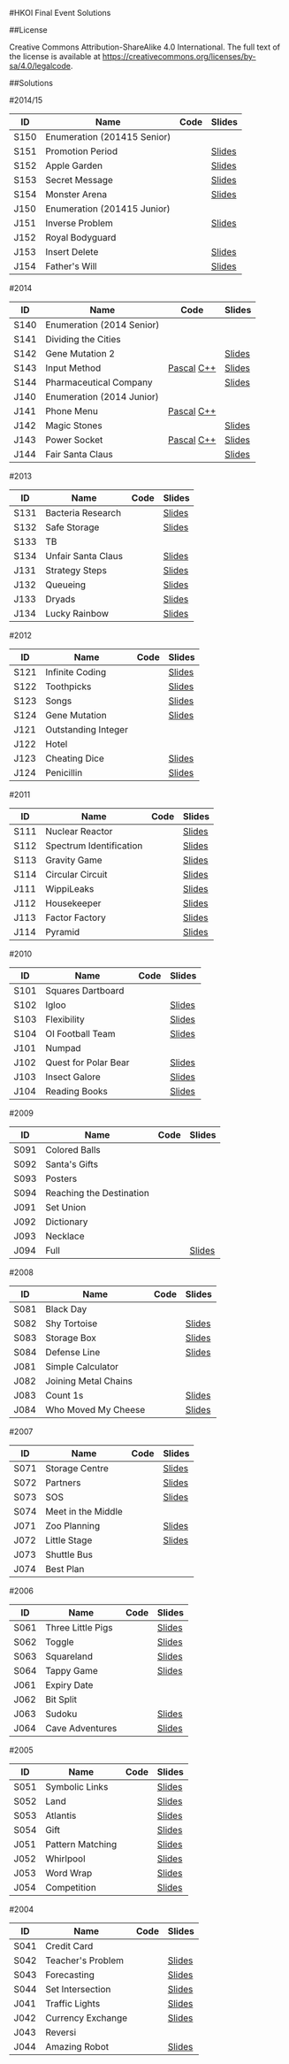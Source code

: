 #HKOI Final Event Solutions

##License

Creative Commons Attribution-ShareAlike 4.0 International. The full text of the license is available at https://creativecommons.org/licenses/by-sa/4.0/legalcode.

##Solutions

#2014/15

| ID | Name | Code | Slides |
|-|-|-|-|
| S150 | Enumeration (201415 Senior) |  |  |
| S151 | Promotion Period |  | [Slides](http://assets.hkoi.org/training2015/sen1.pdf) |
| S152 | Apple Garden |  | [Slides](http://assets.hkoi.org/training2015/sen2.pdf) |
| S153 | Secret Message |  | [Slides](http://assets.hkoi.org/training2015/sen3.pdf) |
| S154 | Monster Arena |  | [Slides](http://assets.hkoi.org/training2015/sen4.pdf) |
| J150 | Enumeration (201415 Junior) |  |  |
| J151 | Inverse Problem |  | [Slides](http://assets.hkoi.org/training2015/jun1.pdf) |
| J152 | Royal Bodyguard |  |  |
| J153 | Insert Delete |  | [Slides](http://assets.hkoi.org/training2015/jun3.pdf) |
| J154 | Father's Will |  | [Slides](http://assets.hkoi.org/training2015/jun4.pdf) |

#2014

| ID | Name | Code | Slides |
|-|-|-|-|
| S140 | Enumeration (2014 Senior) |  |  |
| S141 | Dividing the Cities |  |  |
| S142 | Gene Mutation 2 |  | [Slides](http://assets.hkoi.org/training2014/sq2.pptx) |
| S143 | Input Method | [Pascal](2014/S143.pas) [C++](2014/S143.cpp) | [Slides](http://assets.hkoi.org/training2014/sq3.pdf) |
| S144 | Pharmaceutical Company |  | [Slides](http://assets.hkoi.org/training2014/sq4.pptx) |
| J140 | Enumeration (2014 Junior) |  |  |
| J141 | Phone Menu | [Pascal](2014/J141.pas) [C++](2014/J141.cpp) |  |
| J142 | Magic Stones |  | [Slides](http://assets.hkoi.org/training2014/jq2.pptx) |
| J143 | Power Socket | [Pascal](2014/J143.pas) [C++](2014/J143.cpp) | [Slides](http://assets.hkoi.org/training2014/jq3.pdf) |
| J144 | Fair Santa Claus |  | [Slides](http://assets.hkoi.org/training2014/jq4.pdf) |

#2013

| ID | Name | Code | Slides |
|-|-|-|-|
| S131 | Bacteria Research |  | [Slides](http://assets.hkoi.org/training2013/sen1.pdf) |
| S132 | Safe Storage |  | [Slides](http://assets.hkoi.org/training2013/sen2.pdf) |
| S133 | TB |  |  |
| S134 | Unfair Santa Claus |  | [Slides](http://assets.hkoi.org/training2013/sen4.pdf) |
| J131 | Strategy Steps |  | [Slides](http://assets.hkoi.org/solutions/2130.pptx) |
| J132 | Queueing |  | [Slides](http://assets.hkoi.org/training2013/jun2.pptx) |
| J133 | Dryads |  | [Slides](http://assets.hkoi.org/training2013/jun3.pdf) |
| J134 | Lucky Rainbow |  | [Slides](http://assets.hkoi.org/solutions/2133.pptx) |

#2012

| ID | Name | Code | Slides |
|-|-|-|-|
| S121 | Infinite Coding |  | [Slides](http://assets.hkoi.org/training2012/Infinite%20Coding.pdf) |
| S122 | Toothpicks |  | [Slides](http://assets.hkoi.org/training2012/Toothpick.pdf) |
| S123 | Songs |  | [Slides](http://assets.hkoi.org/training2012/Songs.pptx) |
| S124 | Gene Mutation |  | [Slides](http://assets.hkoi.org/training2012/GeneMutation.ppt) |
| J121 | Outstanding Integer |  |  |
| J122 | Hotel |  |  |
| J123 | Cheating Dice |  | [Slides](http://assets.hkoi.org/training2012/Dice.pptx) |
| J124 | Penicillin |  | [Slides](http://assets.hkoi.org/training2012/Penicillin.ppt) |

#2011

| ID | Name | Code | Slides |
|-|-|-|-|
| S111 | Nuclear Reactor |  | [Slides](http://assets.hkoi.org/training2011/hkoi2011sol.pdf) |
| S112 | Spectrum Identification |  | [Slides](http://assets.hkoi.org/training2011/hkoi2011sol.pdf) |
| S113 | Gravity Game |  | [Slides](http://assets.hkoi.org/training2011/hkoi2011sol.pdf) |
| S114 | Circular Circuit |  | [Slides](http://assets.hkoi.org/training2011/hkoi2011sol.pdf) |
| J111 | WippiLeaks |  | [Slides](http://assets.hkoi.org/training2011/hkoi2011sol.pdf) |
| J112 | Housekeeper |  | [Slides](http://assets.hkoi.org/training2011/hkoi2011sol.pdf) |
| J113 | Factor Factory |  | [Slides](http://assets.hkoi.org/training2011/hkoi2011sol.pdf) |
| J114 | Pyramid |  | [Slides](http://assets.hkoi.org/training2011/hkoi2011sol.pdf) |

#2010

| ID | Name | Code | Slides |
|-|-|-|-|
| S101 | Squares Dartboard |  |  |
| S102 | Igloo |  | [Slides](http://assets.hkoi.org/training2010/igloo.pptx) |
| S103 | Flexibility |  | [Slides](http://assets.hkoi.org/training2010/s3.pdf) |
| S104 | OI Football Team |  | [Slides](http://assets.hkoi.org/training2010/s4.pdf) |
| J101 | Numpad |  |  |
| J102 | Quest for Polar Bear |  | [Slides](http://assets.hkoi.org/training2010/quest.pptx) |
| J103 | Insect Galore |  | [Slides](http://assets.hkoi.org/training2010/insect.pptx) |
| J104 | Reading Books |  | [Slides](http://assets.hkoi.org/training2010/score.pptx) |

#2009

| ID | Name | Code | Slides |
|-|-|-|-|
| S091 | Colored Balls |  |  |
| S092 | Santa's Gifts |  |  |
| S093 | Posters |  |  |
| S094 | Reaching the Destination |  |  |
| J091 | Set Union |  |  |
| J092 | Dictionary |  |  |
| J093 | Necklace |  |  |
| J094 | Full |  | [Slides](http://assets.hkoi.org/solutions/2093.pptx) |

#2008

| ID | Name | Code | Slides |
|-|-|-|-|
| S081 | Black Day |  |  |
| S082 | Shy Tortoise |  | [Slides](http://assets.hkoi.org/training2008/01_sol_sq2.ppt) |
| S083 | Storage Box |  | [Slides](http://assets.hkoi.org/training2008/01_sol_sq3.ppt) |
| S084 | Defense Line |  | [Slides](http://assets.hkoi.org/training2008/01_sol_sq4.ppt) |
| J081 | Simple Calculator |  |  |
| J082 | Joining Metal Chains |  |  |
| J083 | Count 1s |  | [Slides](http://assets.hkoi.org/training2008/01_sol_jq3.ppt) |
| J084 | Who Moved My Cheese |  | [Slides](http://assets.hkoi.org/training2008/01_sol_jq4.ppt) |

#2007

| ID | Name | Code | Slides |
|-|-|-|-|
| S071 | Storage Centre |  | [Slides](http://assets.hkoi.org/training2007/01_sol_sq1.ppt) |
| S072 | Partners |  | [Slides](http://assets.hkoi.org/training2007/01_sol_sq2.ppt) |
| S073 | SOS |  | [Slides](http://assets.hkoi.org/training2007/01_sol_sq3.pdf) |
| S074 | Meet in the Middle |  |  |
| J071 | Zoo Planning |  | [Slides](http://assets.hkoi.org/training2007/01_sol_jq1.pdf) |
| J072 | Little Stage |  | [Slides](http://assets.hkoi.org/training2007/01_sol_jq2.ppt) |
| J073 | Shuttle Bus |  |  |
| J074 | Best Plan |  |  |

#2006

| ID | Name | Code | Slides |
|-|-|-|-|
| S061 | Three Little Pigs |  | [Slides](http://assets.hkoi.org/training2006/01_sol_s1.ppt) |
| S062 | Toggle |  | [Slides](http://assets.hkoi.org/training2006/01_sol_s2.ppt) |
| S063 | Squareland |  | [Slides](http://assets.hkoi.org/training2006/01_sol_s3.ppt) |
| S064 | Tappy Game |  | [Slides](http://assets.hkoi.org/training2006/01_sol_s4.ppt) |
| J061 | Expiry Date |  |  |
| J062 | Bit Split |  |  |
| J063 | Sudoku |  | [Slides](http://assets.hkoi.org/training2006/01_sol_j3.ppt) |
| J064 | Cave Adventures |  | [Slides](http://assets.hkoi.org/training2006/01_sol_j4.ppt) |

#2005

| ID | Name | Code | Slides |
|-|-|-|-|
| S051 | Symbolic Links |  | [Slides](http://assets.hkoi.org/training2005/01_sol_s1.ppt) |
| S052 | Land |  | [Slides](http://assets.hkoi.org/training2005/01_sol_s2.pdf) |
| S053 | Atlantis |  | [Slides](http://assets.hkoi.org/training2005/01_sol_s3.ppt) |
| S054 | Gift |  | [Slides](http://assets.hkoi.org/training2005/01_sol_s4.ppt) |
| J051 | Pattern Matching |  | [Slides](http://assets.hkoi.org/training2005/01_sol_j1.ppt) |
| J052 | Whirlpool |  | [Slides](http://assets.hkoi.org/training2005/01_sol_j2.ppt) |
| J053 | Word Wrap |  | [Slides](http://assets.hkoi.org/training2005/01_sol_j3.ppt) |
| J054 | Competition |  | [Slides](http://assets.hkoi.org/training2005/01_sol_j4.pdf) |

#2004

| ID | Name | Code | Slides |
|-|-|-|-|
| S041 | Credit Card |  |  |
| S042 | Teacher's Problem |  | [Slides](http://assets.hkoi.org/training2004/01_sol_s2.pdf) |
| S043 | Forecasting |  | [Slides](http://assets.hkoi.org/training2004/01_sol_s3.pdf) |
| S044 | Set Intersection |  | [Slides](http://assets.hkoi.org/training2004/01_sol_s4.pdf) |
| J041 | Traffic Lights |  | [Slides](http://assets.hkoi.org/training2004/01_sol_j1.pdf) |
| J042 | Currency Exchange |  | [Slides](http://assets.hkoi.org/training2004/01_sol_j2.pdf) |
| J043 | Reversi |  |  |
| J044 | Amazing Robot |  | [Slides](http://assets.hkoi.org/training2004/01_sol_j4.pdf) |

